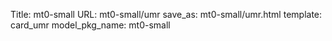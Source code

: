 Title: mt0-small
URL: mt0-small/umr
save_as: mt0-small/umr.html
template: card_umr
model_pkg_name: mt0-small


